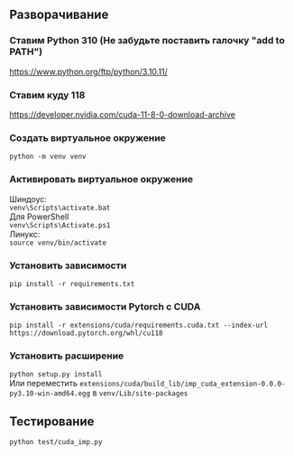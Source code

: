 ## Разворачивание

### Ставим Python 310 (Не забудьте поставить галочку "add to PATH")
https://www.python.org/ftp/python/3.10.11/

### Ставим куду 118
https://developer.nvidia.com/cuda-11-8-0-download-archive

### Создать виртуальное окружение
`python -m venv venv`

### Активировать виртуальное окружение
Шиндоус:  
`venv\Scripts\activate.bat`  
Для PowerShell  
`venv\Scripts\Activate.ps1`  
Линукс:  
`source venv/bin/activate`

### Установить зависимости
`pip install -r requirements.txt`

### Установить зависимости Pytorch с CUDA
`pip install -r extensions/cuda/requirements.cuda.txt --index-url https://download.pytorch.org/whl/cu118`

### Установить расширение
`python setup.py install`  
Или переместить `extensions/cuda/build_lib/imp_cuda_extension-0.0.0-py3.10-win-amd64.egg` в `venv/Lib/site-packages`

## Тестирование
`python test/cuda_imp.py`